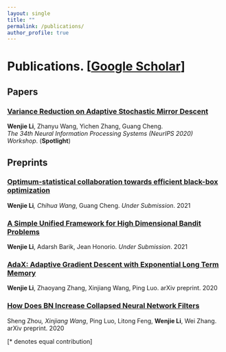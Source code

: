 ```yaml
---
layout: single
title: ""
permalink: /publications/
author_profile: true
---
```

# <i class="fa fa-fw fa-paste"></i> Publications. [[Google Scholar](https://scholar.google.com/citations?user=4jlUpjEAAAAJ&hl=en)] #

## Papers

### [Variance Reduction on Adaptive Stochastic Mirror Descent](https://williamlwj.github.io/About//publications/SVRGMD)
**Wenjie Li**, Zhanyu Wang, Yichen Zhang, Guang Cheng. \
_The 34th Neural Information Processing Systems (NeurIPS 2020) Workshop_. (**Spotlight**)

## Preprints


### [Optimum-statistical collaboration towards efficient black-box optimization](https://williamlwj.github.io/About//publications/VHCT)
**Wenjie Li**<sup>*</sup>, Chihua Wang<sup>*</sup>, Guang Cheng. 
_Under Submission_. 2021


### [A Simple Unified Framework for High Dimensional Bandit Problems](https://williamlwj.github.io/About//publications/Bandit_framework)
**Wenjie Li**, Adarsh Barik, Jean Honorio. 
_Under Submission_. 2021



### [AdaX: Adaptive Gradient Descent with Exponential Long Term Memory](https://williamlwj.github.io/About//publications/AdaX)
**Wenjie Li**, Zhaoyang Zhang, Xinjiang Wang, Ping Luo. 
arXiv preprint. 2020



### [How Does BN Increase Collapsed Neural Network Filters](https://williamlwj.github.io/About//publications/BN-collapse)

Sheng Zhou<sup>*</sup>, Xinjiang Wang<sup>*</sup>, Ping Luo, Litong Feng, **Wenjie Li**, Wei Zhang.
arXiv preprint. 2020

[* denotes equal contribution]
